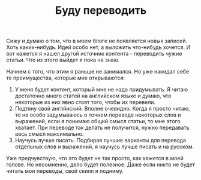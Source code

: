 ﻿---
title: Буду переводить
layout: post
thumb: /images/i-will-translate/thumb.jpg
thumb_caption: Photo by Mikhail Pavstyuk on Unsplash
---

Сижу и думаю о том, что в моем блоге не появляется новых записей. Хоть каких-нибудь. Идей особо нет, а выложить что-нибудь хочется. И вот кажется я нашел другой источник контента - переводить чужие статьи. Что из этого выйдет я пока не знаю.

Начнем с того, что этим я раньше не занимался. Но уже накидал себе те преимущества, которые мне открываются:
1. У меня будет контент, который мне не надо придумывать. Я читаю достаточно много статей на английском языке и думаю, что некоторые из них явно стоят того, чтобы их перевели.
2. Подтяну свой англйиский. Вполне очевидно. Когда я просто читаю, то не особо задумываюсь о точном переводе некоторых слов и выражений, если я понимаю общий смысл статьи, то мне этого хватает. При переводе так делать не получится, нужно передавать весь смысл максимально.
3. Научусь лучше писать. Подбирая лучшие варианты для перевода отдельных слов и выражений, я научусь лучше писать и на русском. 

Уже предчувствую, что это будет не так просто, как кажется в моей голове. Но несомненно, дело будет полезное. Даже если никто не будет читать мои переводы, свой скилл я подниму.
